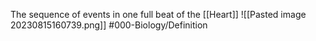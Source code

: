 The sequence of events in one full beat of the [[Heart]]
![[Pasted image 20230815160739.png]]
#000-Biology/Definition 